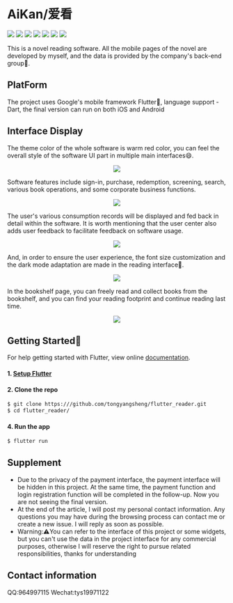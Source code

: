 # AiKan/爱看

<p>
<a href="https://www.npmjs.com/package/drone"><img src=https://img.shields.io/badge/license-MIT-brightgreen></a>
<a href="https://www.apple.com/lae/ios/ios-13/"><img src=https://img.shields.io/badge/platform-ios-lightgrey></a>
<a href="https://www.Android.com/package/drone"><img src=https://img.shields.io/badge/platform-Android-lightgrey></a>
<a href="https://www.dart.dev"><img src=https://img.shields.io/badge/Language-Dart-orange></a>
<a href="https://www.flutter.dev"><img src=https://img.shields.io/badge/Flutter-v1.10.16-informational></a>
<a href="https://www.dart.dev"><img src=https://img.shields.io/badge/Dart-v2.4.1-informational></a>
<a href="https://github.com/tongyangsheng/flutter_reader"><img src=https://img.shields.io/badge/AiKan-v0.0.8-success></a>
</p>

This is a novel reading software. All the mobile pages of the novel are developed by myself, and the data is provided by the company's back-end group🚀.

## PlatForm

The project uses Google's mobile framework Flutter🤔, language support - Dart, the final version can run on both iOS and Android

## Interface Display
The theme color of the whole software is warm red color, you can feel the overall style of the software UI part in multiple main interfaces😄.
<p align="center">
<img src=https://github.com/tongyangsheng/flutter_reader/blob/master/showImage/1.png>
</p>
Software features include sign-in, purchase, redemption, screening, search, various book operations, and some corporate business functions.
<p align="center">
<img src=https://github.com/tongyangsheng/flutter_reader/blob/master/showImage/3.png>
</p>
The user's various consumption records will be displayed and fed back in detail within the software. It is worth mentioning that the user center also adds user feedback to facilitate feedback on software usage.
<p align="center">
<img src=https://github.com/tongyangsheng/flutter_reader/blob/master/showImage/5.png>
</p>
And, in order to ensure the user experience, the font size customization and the dark mode adaptation are made in the reading interface🙏.
<p align="center">
<img src=https://github.com/tongyangsheng/flutter_reader/blob/master/showImage/2.png>
</p>
In the bookshelf page, you can freely read and collect books from the bookshelf, and you can find your reading footprint and continue reading last time.
<p align="center">
<img src=https://github.com/tongyangsheng/flutter_reader/blob/master/showImage/4.png>
</p>

## Getting Started🏃

For help getting started with Flutter, view online
[documentation](https://flutter.io/).

#### 1. [Setup Flutter](https://flutter.io/setup/)

#### 2. Clone the repo

```sh
$ git clone https:///github.com/tongyangsheng/flutter_reader.git
$ cd flutter_reader/
```

#### 4. Run the app

```sh
$ flutter run
```

## Supplement
* Due to the privacy of the payment interface, the payment interface will be hidden in this project. At the same time, the payment function and login registration function will be completed in the follow-up. Now you are not seeing the final version.
* At the end of the article, I will post my personal contact information. Any questions you may have during the browsing process can contact me or create a new issue. I will reply as soon as possible.
* Warning:⚠️You can refer to the interface of this project or some widgets, but you can't use the data in the project interface for any commercial purposes, otherwise I will reserve the right to pursue related responsibilities, thanks for understanding

## Contact information
QQ:964997115
Wechat:tys19971122

